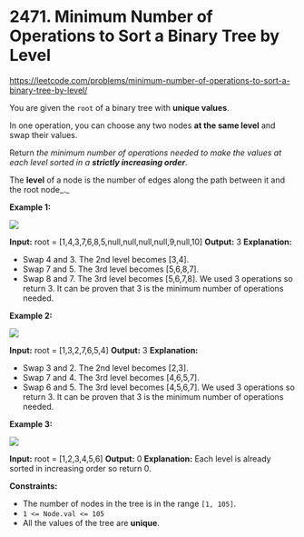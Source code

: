 # 2471. Minimum Number of Operations to Sort a Binary Tree by Level

https://leetcode.com/problems/minimum-number-of-operations-to-sort-a-binary-tree-by-level/

You are given the `root` of a binary tree with **unique values**.

In one operation, you can choose any two nodes **at the same level** and swap their values.

Return _the minimum number of operations needed to make the values at each level sorted in a **strictly increasing order**_.

The **level** of a node is the number of edges along the path between it and the root node_._

**Example 1:**

![](https://assets.leetcode.com/uploads/2022/09/18/image-20220918174006-2.png)

**Input:** root = \[1,4,3,7,6,8,5,null,null,null,null,9,null,10\]
**Output:** 3
**Explanation:**
- Swap 4 and 3. The 2nd level becomes \[3,4\].
- Swap 7 and 5. The 3rd level becomes \[5,6,8,7\].
- Swap 8 and 7. The 3rd level becomes \[5,6,7,8\].
We used 3 operations so return 3.
It can be proven that 3 is the minimum number of operations needed.

**Example 2:**

![](https://assets.leetcode.com/uploads/2022/09/18/image-20220918174026-3.png)

**Input:** root = \[1,3,2,7,6,5,4\]
**Output:** 3
**Explanation:**
- Swap 3 and 2. The 2nd level becomes \[2,3\].
- Swap 7 and 4. The 3rd level becomes \[4,6,5,7\].
- Swap 6 and 5. The 3rd level becomes \[4,5,6,7\].
We used 3 operations so return 3.
It can be proven that 3 is the minimum number of operations needed.

**Example 3:**

![](https://assets.leetcode.com/uploads/2022/09/18/image-20220918174052-4.png)

**Input:** root = \[1,2,3,4,5,6\]
**Output:** 0
**Explanation:** Each level is already sorted in increasing order so return 0.

**Constraints:**

-   The number of nodes in the tree is in the range `[1, 105]`.
-   `1 <= Node.val <= 105`
-   All the values of the tree are **unique**.
